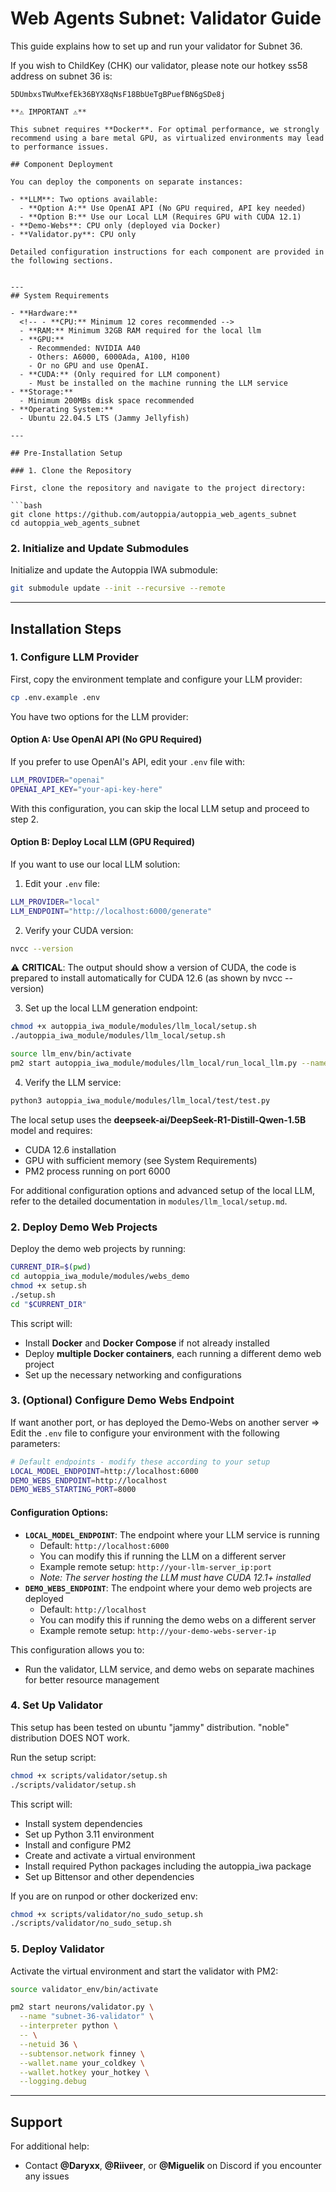 # Web Agents Subnet: Validator Guide

This guide explains how to set up and run your validator for Subnet 36.

If you wish to ChildKey (CHK) our validator, please note our hotkey ss58 address on subnet 36 is:
```
5DUmbxsTWuMxefEk36BYX8qNsF18BbUeTgBPuefBN6gSDe8j

**⚠️ IMPORTANT ⚠️**

This subnet requires **Docker**. For optimal performance, we strongly recommend using a bare metal GPU, as virtualized environments may lead to performance issues.

## Component Deployment

You can deploy the components on separate instances:

- **LLM**: Two options available:
  - **Option A:** Use OpenAI API (No GPU required, API key needed)
  - **Option B:** Use our Local LLM (Requires GPU with CUDA 12.1)
- **Demo-Webs**: CPU only (deployed via Docker)
- **Validator.py**: CPU only

Detailed configuration instructions for each component are provided in the following sections.


---
## System Requirements

- **Hardware:**
  <!-- - **CPU:** Minimum 12 cores recommended -->
  - **RAM:** Minimum 32GB RAM required for the local llm
  - **GPU:**
    - Recommended: NVIDIA A40
    - Others: A6000, 6000Ada, A100, H100
    - Or no GPU and use OpenAI. 
  - **CUDA:** (Only required for LLM component)
    - Must be installed on the machine running the LLM service
- **Storage:**
  - Minimum 200MBs disk space recommended
- **Operating System:**
  - Ubuntu 22.04.5 LTS (Jammy Jellyfish)

---

## Pre-Installation Setup

### 1. Clone the Repository

First, clone the repository and navigate to the project directory:

```bash
git clone https://github.com/autoppia/autoppia_web_agents_subnet
cd autoppia_web_agents_subnet
```

### 2. Initialize and Update Submodules

Initialize and update the Autoppia IWA submodule:

```bash
git submodule update --init --recursive --remote
```

---

## Installation Steps

### 1. Configure LLM Provider

First, copy the environment template and configure your LLM provider:

```bash
cp .env.example .env
```

You have two options for the LLM provider:

#### Option A: Use OpenAI API (No GPU Required)

If you prefer to use OpenAI's API, edit your `.env` file with:

```bash
LLM_PROVIDER="openai"
OPENAI_API_KEY="your-api-key-here"
```

With this configuration, you can skip the local LLM setup and proceed to step 2.

#### Option B: Deploy Local LLM (GPU Required)

If you want to use our local LLM solution:

1. Edit your `.env` file:

```bash
LLM_PROVIDER="local"
LLM_ENDPOINT="http://localhost:6000/generate"
```

2. Verify your CUDA version:

```bash
nvcc --version
```

⚠️ **CRITICAL**: The output should show a version of CUDA, the code is prepared to install automatically for CUDA 12.6 (as shown by nvcc --version)

3. Set up the local LLM generation endpoint:

```bash
chmod +x autoppia_iwa_module/modules/llm_local/setup.sh
./autoppia_iwa_module/modules/llm_local/setup.sh

source llm_env/bin/activate
pm2 start autoppia_iwa_module/modules/llm_local/run_local_llm.py --name llm_local -- --port 6000
```

4. Verify the LLM service:

```bash
python3 autoppia_iwa_module/modules/llm_local/test/test.py
```

The local setup uses the **deepseek-ai/DeepSeek-R1-Distill-Qwen-1.5B** model and requires:

- CUDA 12.6 installation
- GPU with sufficient memory (see System Requirements)
- PM2 process running on port 6000

For additional configuration options and advanced setup of the local LLM, refer to the detailed documentation in `modules/llm_local/setup.md`.

### 2. Deploy Demo Web Projects

Deploy the demo web projects by running:

```bash
CURRENT_DIR=$(pwd)
cd autoppia_iwa_module/modules/webs_demo
chmod +x setup.sh
./setup.sh
cd "$CURRENT_DIR"
```

This script will:

- Install **Docker** and **Docker Compose** if not already installed
- Deploy **multiple Docker containers**, each running a different demo web project
- Set up the necessary networking and configurations

### 3. (Optional) Configure Demo Webs Endpoint

If want another port, or has deployed the Demo-Webs on another server => Edit the `.env` file to configure your environment with the following parameters:

```bash
# Default endpoints - modify these according to your setup
LOCAL_MODEL_ENDPOINT=http://localhost:6000
DEMO_WEBS_ENDPOINT=http://localhost
DEMO_WEBS_STARTING_PORT=8000
```

#### Configuration Options:

- **`LOCAL_MODEL_ENDPOINT`**: The endpoint where your LLM service is running
  - Default: `http://localhost:6000`
  - You can modify this if running the LLM on a different server
  - Example remote setup: `http://your-llm-server_ip:port`
  - _Note: The server hosting the LLM must have CUDA 12.1+ installed_
- **`DEMO_WEBS_ENDPOINT`**: The endpoint where your demo web projects are deployed
  - Default: `http://localhost`
  - You can modify this if running the demo webs on a different server
  - Example remote setup: `http://your-demo-webs-server-ip`

This configuration allows you to:

- Run the validator, LLM service, and demo webs on separate machines for better resource management

### 4. Set Up Validator

This setup has been tested on ubuntu "jammy" distribution. "noble" distribution DOES NOT work. 

Run the setup script:

```bash
chmod +x scripts/validator/setup.sh
./scripts/validator/setup.sh
```

This script will:

- Install system dependencies
- Set up Python 3.11 environment
- Install and configure PM2
- Create and activate a virtual environment
- Install required Python packages including the autoppia_iwa package
- Set up Bittensor and other dependencies

If you are on runpod or other dockerized env:

```bash
chmod +x scripts/validator/no_sudo_setup.sh
./scripts/validator/no_sudo_setup.sh
```

### 5. Deploy Validator

Activate the virtual environment and start the validator with PM2:

```bash
source validator_env/bin/activate

pm2 start neurons/validator.py \
  --name "subnet-36-validator" \
  --interpreter python \
  -- \
  --netuid 36 \
  --subtensor.network finney \
  --wallet.name your_coldkey \
  --wallet.hotkey your_hotkey \
  --logging.debug
```

---

## Support

For additional help:

- Contact **@Daryxx**, **@Riiveer**, or **@Miguelik** on Discord if you encounter any issues
